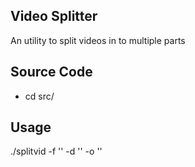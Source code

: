 ## Video Splitter

An utility to split videos in to multiple parts 


## Source Code
 
   - cd src/

## Usage

   ./splitvid -f '<mp4 file name>' -d '<duration of each part>' -o '<output directory>'


